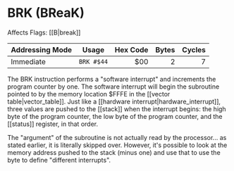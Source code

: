 BRK (BReaK)
===========
Affects Flags: [[B|break]]

| Addressing Mode  | Usage           | Hex Code | Bytes |Cycles  |
|------------------|-----------------|---------:|------:|-------:|
| Immediate        |```BRK #$44```   | $00      | 2     | 7      |

The BRK instruction performs a "software interrupt" and increments the program
counter by one. The software interrupt will begin the subroutine pointed to by
the memory location $FFFE in the [[vector table|vector_table]]. Just like a
[[hardware interrupt|hardware_interrupt]], three values are pushed to the
[[stack]] when the interrupt begins: the high byte of the program counter, the
low byte of the program counter, and the [[status]] register, in that order.

The "argument" of the subroutine is not actually read by the processor... as
stated earlier, it is literally skipped over. However, it's possible to look at
the memory address pushed to the stack (minus one) and use that to use the byte
to define "different interrupts".

